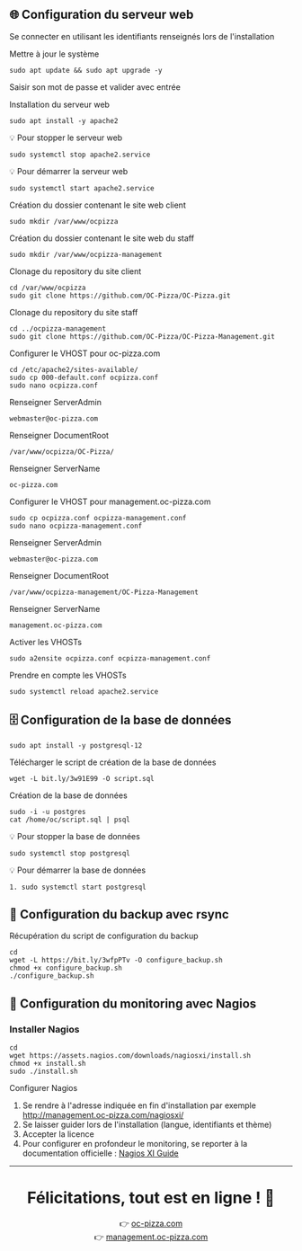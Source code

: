 ## 🌐 Configuration du serveur web
Se connecter en utilisant les identifiants renseignés lors de l'installation

Mettre à jour le système

    sudo apt update && sudo apt upgrade -y

Saisir son mot de passe et valider avec entrée

Installation du serveur web

    sudo apt install -y apache2
💡 Pour stopper le serveur web

    sudo systemctl stop apache2.service

💡 Pour démarrer la serveur web

    sudo systemctl start apache2.service

Création du dossier contenant le site web client

    sudo mkdir /var/www/ocpizza

Création du dossier contenant le site web du staff

    sudo mkdir /var/www/ocpizza-management

Clonage du repository du site client

    cd /var/www/ocpizza
    sudo git clone https://github.com/OC-Pizza/OC-Pizza.git

Clonage du repository du site staff

    cd ../ocpizza-management
    sudo git clone https://github.com/OC-Pizza/OC-Pizza-Management.git

Configurer le VHOST pour oc-pizza.com

    cd /etc/apache2/sites-available/
    sudo cp 000-default.conf ocpizza.conf
    sudo nano ocpizza.conf
Renseigner ServerAdmin

    webmaster@oc-pizza.com

Renseigner DocumentRoot

    /var/www/ocpizza/OC-Pizza/

Renseigner ServerName

    oc-pizza.com

Configurer le VHOST pour management.oc-pizza.com

    sudo cp ocpizza.conf ocpizza-management.conf
    sudo nano ocpizza-management.conf

Renseigner ServerAdmin

    webmaster@oc-pizza.com

Renseigner DocumentRoot

    /var/www/ocpizza-management/OC-Pizza-Management

Renseigner ServerName

    management.oc-pizza.com

Activer les VHOSTs

    sudo a2ensite ocpizza.conf ocpizza-management.conf

Prendre en compte les VHOSTs

    sudo systemctl reload apache2.service

## 🗄️ Configuration de la base de données
    sudo apt install -y postgresql-12
Télécharger le script de création de la base de données  

    wget -L bit.ly/3w91E99 -O script.sql
Création de la base de données 

    sudo -i -u postgres
    cat /home/oc/script.sql | psql

💡 Pour stopper la base de données

    sudo systemctl stop postgresql

💡 Pour démarrer la base de données

    1. sudo systemctl start postgresql


## 💾 Configuration du backup avec rsync

Récupération du script de configuration du backup

    cd
    wget -L https://bit.ly/3wfpPTv -O configure_backup.sh
    chmod +x configure_backup.sh
    ./configure_backup.sh

## 📖 Configuration du monitoring avec Nagios
### Installer Nagios
    cd
    wget https://assets.nagios.com/downloads/nagiosxi/install.sh
    chmod +x install.sh
    sudo ./install.sh

Configurer Nagios
1. Se rendre à l'adresse indiquée en fin d'installation par exemple http://management.oc-pizza.com/nagiosxi/
2. Se laisser guider lors de l'installation (langue, identifiants et thème)
3. Accepter la licence
6. Pour configurer en profondeur le monitoring, se reporter à la documentation officielle : [Nagios XI Guide](https://assets.nagios.com/downloads/nagiosxi/guides/user/index.php)

---

<h1 align="center"> Félicitations, tout est en ligne ! 👏</h1>
<p align="center">
👉 <a href="oc-pizza.com">oc-pizza.com</a><br>
👉 <a href="management.oc-pizza.com">management.oc-pizza.com</a>
</p>
